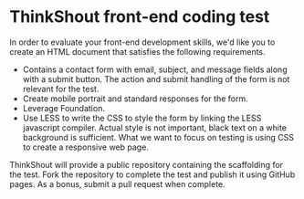 # ThinkShout front-end coding test

In order to evaluate your front-end development skills, we'd like you to create an HTML document that satisfies the following requirements.

* Contains a contact form with email, subject, and message fields along with a submit button. The action and submit handling of the form is not relevant for the test.
* Create mobile portrait and standard responses for the form.
* Leverage Foundation.
* Use LESS to write the CSS to style the form by linking the LESS javascript compiler. Actual style is not important, black text on a white background is sufficient. What we want to focus on testing is using CSS to create a responsive web page.

ThinkShout will provide a public repository containing the scaffolding for the test. Fork the repository to complete the test and publish it using GitHub pages. As a bonus, submit a pull request when complete.